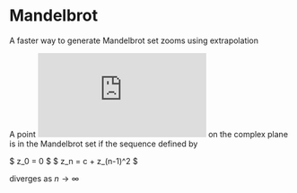 # Mandelbrot
A faster way to generate Mandelbrot set zooms using extrapolation  

A point ![equation](https://latex.codecogs.com/jpg.latex?c&space;=&space;a&space;&plus;&space;ib) on the complex plane is in the Mandelbrot set if the sequence defined by

$ z_0 = 0 $
$ z_n = c + z_(n-1)^2 $

diverges as $n\to\infty$

